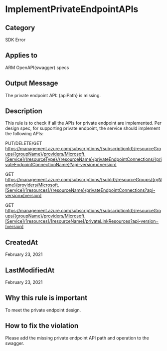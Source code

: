 # ImplementPrivateEndpointAPIs

## Category

SDK Error

## Applies to

ARM OpenAPI(swagger) specs

## Output Message

The private endpoint API: {apiPath} is missing.

## Description

This rule is to check if all the APIs for private endpoint are implemented. Per design spec, for supporting private endpoint, the service should implement the following APIs:

PUT/DELETE/GET https://management.azure.com/subscriptions/{subscriptionId}/resourceGroups/{groupName}/providers/Microsoft.[Service]/{resourceType}/{resourceName}/privateEndpointConnections/{privateEndpointConnectionName}?api-version=[version]

GET https://management.azure.com/subscriptions/{subId}/resourceGroups/{rgName}/providers/Microsoft.[Service]/[resources]/{resourceName}/privateEndpointConnections?api-version=[version]

GET https://management.azure.com/subscriptions/{subscriptionId}/resourceGroups/{groupName}/providers/Microsoft.[Service]/[resources]/[resourceName]/privateLinkResources?api-version=[version]

## CreatedAt

February 23, 2021

## LastModifiedAt

February 23, 2021

## Why this rule is important

To meet the private endpoint design.

## How to fix the violation

Please add the missing private endpoint API path and operation to the swagger.
